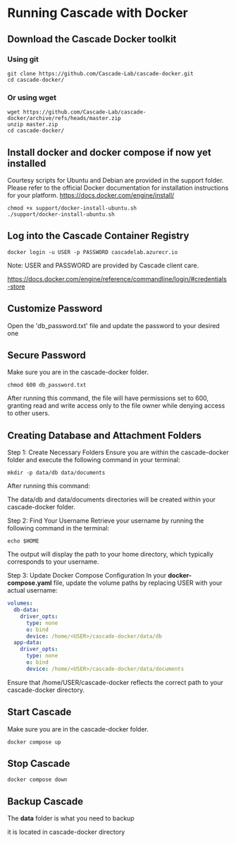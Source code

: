 # Running Cascade with Docker

## Download the Cascade Docker toolkit

### Using git
```shell
git clone https://github.com/Cascade-Lab/cascade-docker.git
cd cascade-docker/
```

### Or using wget

```shell
wget https://github.com/Cascade-Lab/cascade-docker/archive/refs/heads/master.zip
unzip master.zip
cd cascade-docker/
```
## Install docker and docker compose if now yet installed

Courtesy scripts for Ubuntu and Debian are provided in the support folder. Please refer to the official Docker documentation for installation instructions for your platform.
https://docs.docker.com/engine/install/


```shell
chmod +x support/docker-install-ubuntu.sh
./support/docker-install-ubuntu.sh
```

## Log into the Cascade Container Registry

```shell
docker login -u USER -p PASSWORD cascadelab.azurecr.io
```

Note: USER and PASSWORD are provided by Cascade client care.

https://docs.docker.com/engine/reference/commandline/login/#credentials-store

## Customize Password

Open the 'db_password.txt' file and update the password to your desired one

## Secure Password

Make sure you are in the cascade-docker folder.

```shell
chmod 600 db_password.txt
```
After running this command, the file will have permissions set to 600, granting read and write access only to the file owner while denying access to other users.

## Creating Database and Attachment Folders

Step 1: Create Necessary Folders
Ensure you are within the cascade-docker folder and execute the following command in your terminal:

```shell
mkdir -p data/db data/documents
```
After running this command:

The data/db and data/documents directories will be created within your cascade-docker folder.

Step 2: Find Your Username
Retrieve your username by running the following command in the terminal:

```shell
echo $HOME
```
The output will display the path to your home directory, which typically corresponds to your username.


Step 3: Update Docker Compose Configuration
In your **docker-compose.yaml** file, update the volume paths by replacing USER with your actual username:

```docker-compose.yaml
volumes:
  db-data:
    driver_opts:
      type: none
      o: bind
      device: /home/<USER>/cascade-docker/data/db
  app-data:
    driver_opts:
      type: none
      o: bind
      device: /home/<USER>/cascade-docker/data/documents
```

Ensure that /home/USER/cascade-docker reflects the correct path to your cascade-docker directory.

## Start Cascade

Make sure you are in the cascade-docker folder.

```shell
docker compose up
```

## Stop Cascade

```shell
docker compose down
```

## Backup Cascade

The **data** folder is what you need to backup

it is located in cascade-docker directory
